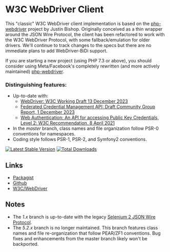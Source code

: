 # W3C WebDriver Client

This "classic" W3C WebDriver client implementation is based on the
[php-webdriver](https://github.com/instaclick/php-webdriver/tree/upstream)
project by Justin Bishop. Originally conceived as a thin wrapper around the
JSON Wire Protocol, the client has been refactored to work with the W3C
WebDriver Protocol, with some fallback/emulation for older drivers. We'll
continue to track changes to the specs but there are no immediate plans to add
WebDriver-BiDi support.

If you are starting a new project (using PHP 7.3 or above), you should
consider using Meta/Facebook's completely rewritten (and more actively
maintained)
[php-webdriver](https://github.com/php-webdriver/php-webdriver).

### Distinguishing features:

* Up-to-date with:
  * [WebDriver: W3C Working Draft 13 December 2023](https://www.w3.org/TR/webdriver2)
  * [Federated Credential Management API: Draft Community Group Report, 1 December 2023](https://fedidcg.github.io/FedCM/)
  * [Web Authentication: An API for accessing Public Key Credentials, Level 2: W3C Recommendation, 8 April 2021](https://www.w3.org/TR/webauthn-2/)
* In the *master* branch, class names and file organization follow PSR-0
  conventions for namespaces.
* Coding style follows PSR-1, PSR-2, and Symfony2 conventions.

[![Latest Stable Version](https://poser.pugx.org/instaclick/php-webdriver/v/stable.png)](https://packagist.org/packages/instaclick/php-webdriver)
[![Total Downloads](https://poser.pugx.org/instaclick/php-webdriver/downloads.png)](https://packagist.org/packages/instaclick/php-webdriver)

## Links

* [Packagist](http://packagist.org/packages/instaclick/php-webdriver)
* [Github](https://github.com/instaclick/php-webdriver)
* [W3C/WebDriver](https://github.com/w3c/webdriver)

## Notes

* The *1.x* branch is up-to-date with the legacy
  [Selenium 2 JSON Wire Protocol](https://www.selenium.dev/documentation/legacy/json_wire_protocol/).
* The *5.2.x* branch is no longer maintained. This branch features class
  names and file re-organization that follow PEAR/ZF1 conventions. Bug fixes
  and enhancements from the master branch likely won't be backported.
